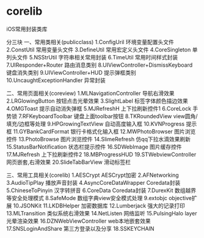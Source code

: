 # corelib
iOS常用封装类库

分三块
一、常用类相关(publicclass)
1.ConfigUril 环境变量配置头文件
2.ConstUtil  常用变量头文件
3.DefineUtil 常用宏定义头文件
4.CoreSingleton 单列头文件
5.NSStrUtil  字符串相关常用封装
6.TimeUtil 常用时间样式封装
7.UIResponder+Router 路由消息类别
8.UIViewController+DismissKeyboard 键盘消失类别
9.UIViewController+HUD 提示弹框类别
10.UncaughtExceptionHandler 异常封装


二、常用页面相关(coreview)
1.MLNavigationController 导航右滑效果 
2.LRGlowingButton 按钮点击光晕效果
3.SlightLabel 标签字体颜色描边效果
4.OMGToast  提示自动消失弹框
5.MJRefreshH 上下拉刷新控件1
6.CoreLock 手势锁
7.RFKeyboardToolbar 键盘上面toolbar按钮
8.TKRoundedView view圆角/填充/边框等处理
9.HPGrowingTextView 自动高度输入框
10.KVNProgress 提示框
11.GYBankCardFormat 银行卡格式化输入框
12.MWPhotoBrowser 图片浏览控件
13.PhotoBrowse 图片浏览控件
14.SlimeRefresh 仿qq下拉水滴效果刷新
15.StatusBarNotification 状态栏提示控件
16.SDWebImage 图片缓存控件
17.MJRefresh 上下拉刷新控件2
18.MBProgressHUD 
19.STWebviewController 网页嵌套,右滑效果
20.SlideTabBarView 滑动标签栏

三、常用工具相关(corelib)
1.AESCrypt AESCrypt加密
2.AFNetworking 
3.AudioTipPlay 播放声音封装 
4.AsyncCoreDataWrapper Coredata封装
5.ChineseToPinyin 汉字转拼音
6.CoreData Coredata封装
7.DurexKit 数组越界等安全处理模式
8.SafeMode 数组字典view安全模式处理
9.extobjc objective扩展
10.JSONKit 
11.LKDBHelper 加密数据库
12.Lumberjack 强大的记录打印
13.MLTransition 类似系统右滑效果
14.NetListen 网络监听
15.PulsingHalo layer光晕渲染效果
16.DZNWebViewController web本地嵌套效果
17.SNSLoginAndShare  第三方登录以及分享
18.SSKEYCHAIN 

